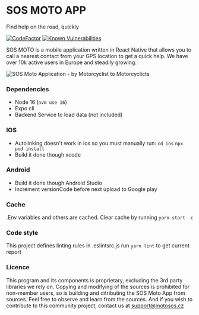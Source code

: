 # SOS MOTO APP

Find help on the road, quickly

[![CodeFactor](https://www.codefactor.io/repository/github/marakoss/sos-moto-app/badge/master)](https://www.codefactor.io/repository/github/marakoss/sos-moto-app/overview/master)
[![Known Vulnerabilities](https://snyk.io/test/github/marakoss/sos-moto-app/badge.svg)](https://snyk.io/test/github/marakoss/sos-moto-app/)

SOS MOTO is a mobile application written in React Native that allows you to call a nearest contact from your GPS location to get a quick help. We have over 10k active users in Europe and steadily growing.

![SOS Moto Application - by Motorcyclist to Motorcyclicts](media/sosmoto-app-overview.png)

### Dependencies

-   Node 16 (`nvm use 16`)
-   Expo cli
-   Backend Service to load data (not included)

### IOS

-   Autolinking doesn't work in ios so you must manually run:
    `cd ios`
    `npx pod install`
-   Build it done though xcode

### Android

-   Build it done though Android Studio
-   Increment versionCode before next upload to Google play

### Cache

.Env variables and others are cached. Clear cache by running
`yarn start -c`

### Code style

This project defines linting rules in .eslintsrc.js
run `yarn lint` to get current report

### Licence

This program and its components is proprietary, excluding the 3rd party libraries we rely on. Copying and modifying of the sources is prohibited for non-member users, so is building and ditributing the SOS Moto App from sources. Feel free to observe and learn from the sources. And if you wish to contribute to this community project, contact us at support@motosos.cz
